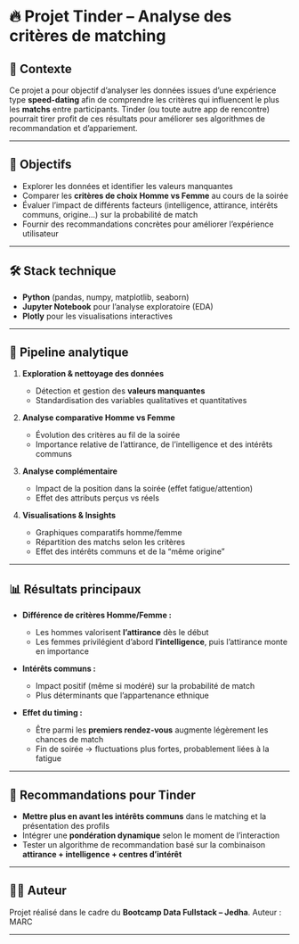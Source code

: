 # 🔥 Projet Tinder – Analyse des critères de matching

## 📌 Contexte

Ce projet a pour objectif d’analyser les données issues d’une expérience type **speed-dating** afin de comprendre les critères qui influencent le plus les **matchs** entre participants.
Tinder (ou toute autre app de rencontre) pourrait tirer profit de ces résultats pour améliorer ses algorithmes de recommandation et d’appariement.

---

## 🎯 Objectifs

* Explorer les données et identifier les valeurs manquantes
* Comparer les **critères de choix Homme vs Femme** au cours de la soirée
* Évaluer l’impact de différents facteurs (intelligence, attirance, intérêts communs, origine…) sur la probabilité de match
* Fournir des recommandations concrètes pour améliorer l’expérience utilisateur

---

## 🛠️ Stack technique

* **Python** (pandas, numpy, matplotlib, seaborn)
* **Jupyter Notebook** pour l’analyse exploratoire (EDA)
* **Plotly** pour les visualisations interactives

---

## 🔄 Pipeline analytique

1. **Exploration & nettoyage des données**

   * Détection et gestion des **valeurs manquantes**
   * Standardisation des variables qualitatives et quantitatives

2. **Analyse comparative Homme vs Femme**

   * Évolution des critères au fil de la soirée
   * Importance relative de l’attirance, de l’intelligence et des intérêts communs

3. **Analyse complémentaire**

   * Impact de la position dans la soirée (effet fatigue/attention)
   * Effet des attributs perçus vs réels

4. **Visualisations & Insights**

   * Graphiques comparatifs homme/femme
   * Répartition des matchs selon les critères
   * Effet des intérêts communs et de la “même origine”

---

## 📊 Résultats principaux

* **Différence de critères Homme/Femme :**

  * Les hommes valorisent **l’attirance** dès le début
  * Les femmes privilégient d’abord **l’intelligence**, puis l’attirance monte en importance

* **Intérêts communs :**

  * Impact positif (même si modéré) sur la probabilité de match
  * Plus déterminants que l’appartenance ethnique

* **Effet du timing :**

  * Être parmi les **premiers rendez-vous** augmente légèrement les chances de match
  * Fin de soirée → fluctuations plus fortes, probablement liées à la fatigue

---

## 🚀 Recommandations pour Tinder

* **Mettre plus en avant les intérêts communs** dans le matching et la présentation des profils
* Intégrer une **pondération dynamique** selon le moment de l’interaction
* Tester un algorithme de recommandation basé sur la combinaison **attirance + intelligence + centres d’intérêt**

---

## 👨‍💻 Auteur

Projet réalisé dans le cadre du **Bootcamp Data Fullstack – Jedha**.
Auteur : MARC

---


